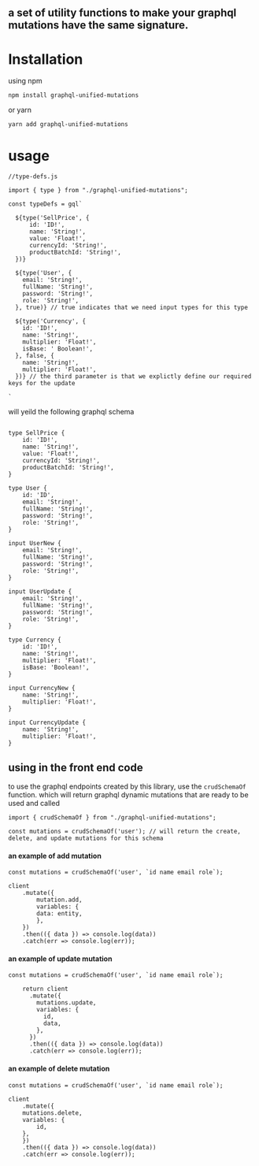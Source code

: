 ## a set of utility functions to make your graphql mutations have the same signature.

# Installation

using npm

```
npm install graphql-unified-mutations
```

or yarn

```
yarn add graphql-unified-mutations
```

# usage


```
//type-defs.js

import { type } from "./graphql-unified-mutations";

const typeDefs = gql`

  ${type('SellPrice', {
      id: 'ID!',
      name: 'String!',
      value: 'Float!',
      currencyId: 'String!',
      productBatchId: 'String!',
  })}

  ${type('User', {
    email: 'String!',
    fullName: 'String!',
    password: 'String!',
    role: 'String!',
  }, true)} // true indicates that we need input types for this type

  ${type('Currency', {
    id: 'ID!',
    name: 'String!',
    multiplier: 'Float!',
    isBase: ' Boolean!',
  }, false, {
    name: 'String!',
    multiplier: 'Float!',
  })} // the third parameter is that we explictly define our required keys for the update
 
`
```

will yeild the following graphql schema

```

type SellPrice {
    id: 'ID!',
    name: 'String!',
    value: 'Float!',
    currencyId: 'String!',
    productBatchId: 'String!',
}

type User {
    id: 'ID',
    email: 'String!',
    fullName: 'String!',
    password: 'String!',
    role: 'String!',
}

input UserNew {
    email: 'String!',
    fullName: 'String!',
    password: 'String!',
    role: 'String!',
}

input UserUpdate {
    email: 'String!',
    fullName: 'String!',
    password: 'String!',
    role: 'String!',
}

type Currency {
    id: 'ID!',
    name: 'String!',
    multiplier: 'Float!',
    isBase: 'Boolean!',
}

input CurrencyNew {
    name: 'String!',
    multiplier: 'Float!',
}

input CurrencyUpdate {
    name: 'String!',
    multiplier: 'Float!',
}
```
## using in the front end code

to use the graphql endpoints created by this library, use the `crudSchemaOf` function.
which will return graphql dynamic mutations that are ready to be used and called

```
import { crudSchemaOf } from "./graphql-unified-mutations";

const mutations = crudSchemaOf('user'); // will return the create, delete, and update mutations for this schema

```

#### an example of add mutation

```
const mutations = crudSchemaOf('user', `id name email role`);

client
    .mutate({
        mutation.add,
        variables: {
        data: entity,
        },
    })
    .then(({ data }) => console.log(data))
    .catch(err => console.log(err));

```
#### an example of update mutation

```
const mutations = crudSchemaOf('user', `id name email role`);

    return client
      .mutate({
        mutations.update,
        variables: {
          id,
          data,
        },
      })
      .then(({ data }) => console.log(data))
      .catch(err => console.log(err));

```
#### an example of delete mutation

```
const mutations = crudSchemaOf('user', `id name email role`);

client
    .mutate({
    mutations.delete,
    variables: {
        id,
    },
    })
    .then(({ data }) => console.log(data))
    .catch(err => console.log(err));

```
